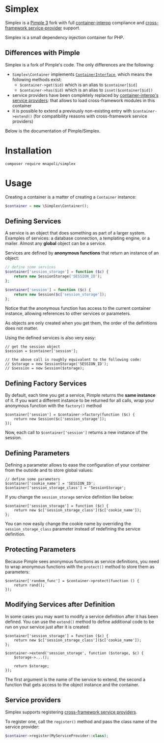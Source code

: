 # Simplex

Simplex is a [Pimple 3](https://github.com/silexphp/Pimple) fork with full [container-interop](https://github.com/container-interop/container-interop) compliance and [cross-framework service-provider](https://github.com/container-interop/service-provider) support.

Simplex is a small dependency injection container for PHP.

## Differences with Pimple

Simplex is a fork of Pimple's code. The only differences are the following:

- `Simplex\Container` implements [`ContainerInterface`](https://github.com/container-interop/container-interop/blob/master/src/Interop/Container/ContainerInterface.php), which means the following methods exist:
    - `$container->get($id)` which is an alias to `$container[$id]`
    - `$container->has($id)` which is an alias to `isset($container[$id])`
- service providers have been completely replaced by [container-interop's service providers](https://github.com/container-interop/service-provider): that allows to load cross-framework modules in this container
- it is possible to extend a previously non-existing entry with `$container->extend()` (for compatibility reasons with cross-framework service providers)

Below is the documentation of Pimple/Simplex.

# Installation

```
composer require mnapoli/simplex
```

# Usage

Creating a container is a matter of creating a `Container` instance:

```php
$container = new \Simplex\Container();
```

## Defining Services

A service is an object that does something as part of a larger system. Examples
of services: a database connection, a templating engine, or a mailer. Almost
any **global** object can be a service.

Services are defined by **anonymous functions** that return an instance of an
object:

```php
// define some services
$container['session_storage'] = function ($c) {
    return new SessionStorage('SESSION_ID');
};

$container['session'] = function ($c) {
    return new Session($c['session_storage']);
};
```

Notice that the anonymous function has access to the current container
instance, allowing references to other services or parameters.

As objects are only created when you get them, the order of the definitions
does not matter.

Using the defined services is also very easy:

    // get the session object
    $session = $container['session'];

    // the above call is roughly equivalent to the following code:
    // $storage = new SessionStorage('SESSION_ID');
    // $session = new Session($storage);

## Defining Factory Services

By default, each time you get a service, Pimple returns the **same instance**
of it. If you want a different instance to be returned for all calls, wrap your
anonymous function with the `factory()` method

    $container['session'] = $container->factory(function ($c) {
        return new Session($c['session_storage']);
    });

Now, each call to ``$container['session']`` returns a new instance of the
session.

## Defining Parameters

Defining a parameter allows to ease the configuration of your container from
the outside and to store global values:

    // define some parameters
    $container['cookie_name'] = 'SESSION_ID';
    $container['session_storage_class'] = 'SessionStorage';

If you change the `session_storage` service definition like below:

    $container['session_storage'] = function ($c) {
        return new $c['session_storage_class']($c['cookie_name']);
    };

You can now easily change the cookie name by overriding the
`session_storage_class` parameter instead of redefining the service
definition.

## Protecting Parameters

Because Pimple sees anonymous functions as service definitions, you need to
wrap anonymous functions with the `protect()` method to store them as
parameters:

    $container['random_func'] = $container->protect(function () {
        return rand();
    });

## Modifying Services after Definition

In some cases you may want to modify a service definition after it has been
defined. You can use the `extend()` method to define additional code to be
run on your service just after it is created:

    $container['session_storage'] = function ($c) {
        return new $c['session_storage_class']($c['cookie_name']);
    };

    $container->extend('session_storage', function ($storage, $c) {
        $storage->...();

        return $storage;
    });

The first argument is the name of the service to extend, the second a function
that gets access to the object instance and the container.

## Service providers

Simplex supports registering [cross-framework service providers](https://github.com/container-interop/service-provider).

To register one, call the `register()` method and pass the class name of the service provider:

```php
$container->register(MyServiceProvider::class);
```

